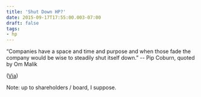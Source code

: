 ```yaml
---
title: 'Shut Down HP?'
date: 2015-09-17T17:55:00.003-07:00
draft: false
tags: 
- hp
---
```


“Companies have a space and time and purpose and when those fade the company would be wise to steadily shut itself down.” -- Pip Coburn, quoted by Om Malik  

  

([Via](http://om.co/2015/09/17/why-hp-is-irrelevant/))

  

Note: up to shareholders / board, I suppose.
